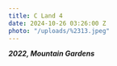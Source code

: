 ```yaml
---
title: C Land 4
date: 2024-10-26 03:26:00 Z
photo: "/uploads/%2313.jpeg"
---
```


***2022, Mountain Gardens***